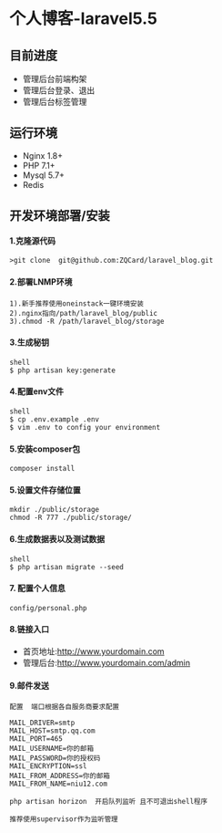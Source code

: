 # 个人博客-laravel5.5

## 目前进度

- 管理后台前端构架
- 管理后台登录、退出
- 管理后台标签管理

## 运行环境
- Nginx 1.8+
- PHP 7.1+
- Mysql 5.7+
- Redis

## 开发环境部署/安装

#### 1.克隆源代码
    >git clone  git@github.com:ZQCard/laravel_blog.git

#### 2.部署LNMP环境
    1).新手推荐使用oneinstack一键环境安装
    2).nginx指向/path/laravel_blog/public
    3).chmod -R /path/laravel_blog/storage

#### 3.生成秘钥 
```
shell
$ php artisan key:generate
```
#### 4.配置env文件
```
shell
$ cp .env.example .env
$ vim .env to config your environment

```

#### 5.安装composer包
```
composer install
```


#### 5.设置文件存储位置
```
mkdir ./public/storage
chmod -R 777 ./public/storage/
```
#### 6.生成数据表以及测试数据
```
shell
$ php artisan migrate --seed
```
#### 7. 配置个人信息
```
config/personal.php
```

#### 8.链接入口
* 首页地址:http://www.yourdomain.com
* 管理后台:http://www.yourdomain.com/admin

#### 9.邮件发送
```
配置  端口根据各自服务商要求配置

MAIL_DRIVER=smtp
MAIL_HOST=smtp.qq.com
MAIL_PORT=465
MAIL_USERNAME=你的邮箱
MAIL_PASSWORD=你的授权码
MAIL_ENCRYPTION=ssl
MAIL_FROM_ADDRESS=你的邮箱
MAIL_FROM_NAME=niu12.com

php artisan horizon  开启队列监听 且不可退出shell程序

推荐使用supervisor作为监听管理
```

    